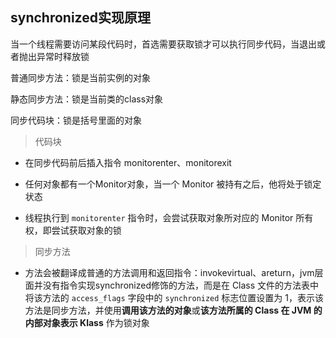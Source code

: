 ## synchronized实现原理

当一个线程需要访问某段代码时，首选需要获取锁才可以执行同步代码，当退出或者抛出异常时释放锁

普通同步方法：锁是当前实例的对象

静态同步方法：锁是当前类的class对象

同步代码块：锁是括号里面的对象

> 代码块

- 在同步代码前后插入指令 monitorenter、monitorexit

- 任何对象都有一个Monitor对象，当一个 Monitor 被持有之后，他将处于锁定状态

- 线程执行到 `monitorenter` 指令时，会尝试获取对象所对应的 Monitor 所有权，即尝试获取对象的锁

> 同步方法

- 方法会被翻译成普通的方法调用和返回指令：invokevirtual、areturn，jvm层面并没有指令实现synchronized修饰的方法，而是在 Class 文件的方法表中将该方法的 `access_flags` 字段中的 `synchronized` 标志位置设置为 1，表示该方法是同步方法，并使用**调用该方法的对象**或**该方法所属的 Class 在 JVM 的内部对象表示 Klass** 作为锁对象

